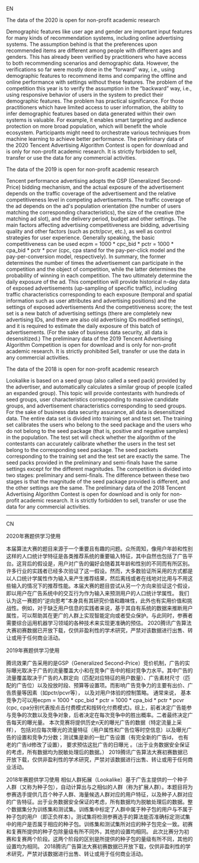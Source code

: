 EN

The data of the 2020 is open for non-profit academic research

Demographic features like user age and gender are important input features for many kinds of recommendation systems, including online advertising systems. The assumption behind is that the preferences upon recommended items are different among people with different ages and genders. This has already been verified by practitioners who have access to both recommending scenarios and demographic data. However, the verifications so far were mostly done in the “forward” way, i.e., using demographic features to recommend items and comparing the offline and online performance with settings without these features. The problem of the competition this year is to verify the assumption in the “backward” way, i.e., using responsive behavior of users in the system to predict their demographic features.
The problem has practical significance. For those practitioners which have limited access to user information, the ability to infer demographic features based on data generated within their own systems is valuable. For example, it enables smart targeting and audience protection on more broad population, which will benefit the whole ecosystem. Participants might need to orchestrate various techniques from machine learning to achieve better performance.
The preliminary data of the 2020 Tencent Advertising Algorithm Contest is open for download and is only for non-profit academic research. It is strictly forbidden to sell, transfer or use the data for any commercial activities.


The data of the 2019 is open for non-profit academic research

Tencent performance advertising adopts the GSP (Generalized Second-Price) bidding mechanism, and the actual exposure of the advertisement depends on the traffic coverage of the advertisement and the relative competitiveness level in competing advertisements. The traffic coverage of the ad depends on the ad's population orientation (the number of users matching the corresponding characteristics), the size of the creative (the matching ad slot), and the delivery period, budget and other settings. The main factors affecting advertising competitiveness are bidding, advertising quality and other factors (such as pctr/pcvr, etc.), as well as control strategies for user experience. Generally speaking, the basic competitiveness can be used ecpm = 1000 * cpc_bid * pctr = 1000 * cpa_bid * pctr * pcvr (cpc, cpa stand for the pay-per-click model and the pay-per-conversion model, respectively). In summary, the former determines the number of times the advertisement can participate in the competition and the object of competition, while the latter determines the probability of winning in each competition. The two ultimately determine the daily exposure of the ad.
This competition will provide historical n-day data of exposed advertisements (up-sampling of specific traffic), including traffic characteristics corresponding to each exposure (temporal and spatial information such as user attributes and advertising positions) and the settings of exposed advertisements And the competitiveness score; the test set is a new batch of advertising settings (there are completely new advertising IDs, and there are also old advertising IDs modified settings), and it is required to estimate the daily exposure of this batch of advertisements. (For the sake of business data security, all data is desensitized.)
The preliminary data of the 2019 Tencent Advertising Algorithm Competition is open for download and is only for non-profit academic research. It is strictly prohibited Sell, transfer or use the data in any commercial activities.


The data of the 2018 is open for non-profit academic research

Lookalike is based on a seed group (also called a seed pack) provided by the advertiser, and automatically calculates a similar group of people (called an expanded group). This topic will provide contestants with hundreds of seed groups, user characteristics corresponding to massive candidate groups, and advertisement characteristics corresponding to seed groups. For the sake of business data security assurance, all data is desensitized data. The entire data set is divided into training set and test set. The training set calibrates the users who belong to the seed package and the users who do not belong to the seed package (that is, positive and negative samples) in the population. The test set will check whether the algorithm of the contestants can accurately calibrate whether the users in the test set belong to the corresponding seed package. The seed packets corresponding to the training set and the test set are exactly the same. The seed packs provided in the preliminary and semi-finals have the same settings except for the different magnitudes.
The competition is divided into two stages: preliminary and semi-finals. The difference between these two stages is that the magnitude of the seed package provided is different, and the other settings are the same.
The preliminary data of the 2018 Tencent Advertising Algorithm Contest is open for download and is only for non-profit academic research. It is strictly forbidden to sell, transfer or use the data for any commercial activities.

---

CN

2020年赛题供学习使用

本届算法大赛的题目来源于一个重要且有趣的问题。众所周知，像用户年龄和性别这样的人口统计学特征是各类推荐系统的重要输入特征，其中自然也包括了广告平台。这背后的假设是，用户对广告的偏好会随着其年龄和性别的不同而有所区别。许多行业的实践者已经多次验证了这一假设。然而，大多数验证所采用的方式都是以人口统计学属性作为输入来产生推荐结果，然后离线或者在线地对比用与不用这些输入的情况下的推荐性能。本届大赛的题目尝试从另一个方向来验证这个假设，即以用户在广告系统中的交互行为作为输入来预测用户的人口统计学属性。
我们认为这一赛题的“逆向思考”本身具有其研究价值和趣味性，此外也有实用价值和挑战性。例如，对于缺乏用户信息的实践者来说，基于其自有系统的数据来推断用户属性，可以帮助其在更广的人群上实现智能定向或者受众保护。与此同时，参赛者需要综合运用机器学习领域的各种技术来实现更准确的预估。
2020腾讯广告算法大赛初赛数据已开放下载，仅供非盈利性的学术研究，严禁对该数据进行出售、转让或用于任何商业活动。


2019年赛题供学习使用

腾讯效果广告采用的是GSP（Generalized Second-Price）竞价机制，广告的实际曝光取决于广告的流量覆盖大小和在竞争广告中的相对竞争力水平。其中广告的流量覆盖取决于广告的人群定向（匹配对应特征的用户数量）、广告素材尺寸（匹配的广告位）以及投放时段、预算等设置项。而影响广告竞争力的主要有出价、广告质量等因素（如pctr/pcvr等）， 以及对用户体验的控制策略。 通常来说， 基本竞争力可以用ecpm = 1000 * cpc_bid * pctr = 1000 * cpa_bid * pctr * pcvr (cpc, cpa分别代表按点击付费模式和按转化付费模式)。综上，前者决定广告能参与竞争的次数以及竞争对象，后者决定在每次竞争中的胜出概率。二者最终决定广告每天的曝光量。
本次竞赛将提供历史n天的曝光广告的数据（特定流量上采样）， 包括对应每次曝光的流量特征（用户属性和广告位等时空信息）以及曝光广告的设置和竞争力分数；测试集是新的一批广告设置（有完全新的广告id， 也有老的广告id修改了设置）， 要求预估这批广告的日曝光 。（出于业务数据安全保证的考虑，所有数据均为脱敏处理后的数据。）
2019腾讯广告算法大赛初赛数据已开放下载，仅供非盈利性的学术研究，严禁对该数据进行出售、转让或用于任何商业活动。


2018年赛题供学习使用
相似人群拓展（Lookalike）基于广告主提供的一个种子人群（又称为种子包），自动计算出与之相似的人群（称为扩展人群）。本题目将为参赛选手提供几百个种子人群、海量候选人群对应的用户特征，以及种子人群对应的广告特征。出于业务数据安全保证的考虑，所有数据均为脱敏处理后的数据。整个数据集分为训练集和测试集。训练集中标定了人群中属于种子包的用户与不属于种子包的用户（即正负样本）。测试集将检测参赛选手的算法能否准确标定测试集中的用户是否属于相应的种子包。训练集和测试集所对应的种子包完全一致。初赛和复赛所提供的种子包除量级有所不同外，其他的设置均相同。
此次比赛分为初赛和复赛两个阶段。这两个阶段的区别是所提供的种子包的量级有所不同，其他的设置均为相同。
2018腾讯广告算法大赛初赛数据已开放下载，仅供非盈利性的学术研究，严禁对该数据进行出售、转让或用于任何商业活动。